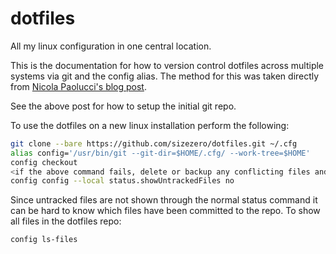 
# dotfiles

All my linux configuration in one central location.

This is the documentation for how to version control dotfiles across multiple systems via git and the config alias. The method for this was taken directly from [Nicola Paolucci's blog post](https://developer.atlassian.com/blog/2016/02/best-way-to-store-dotfiles-git-bare-repo/).

See the above post for how to setup the initial git repo.

To use the dotfiles on a new linux installation perform the following:

```bash
git clone --bare https://github.com/sizezero/dotfiles.git ~/.cfg
alias config='/usr/bin/git --git-dir=$HOME/.cfg/ --work-tree=$HOME'
config checkout
<if the above command fails, delete or backup any conflicting files and retry>
config config --local status.showUntrackedFiles no
```

Since untracked files are not shown through the normal status command it can be hard to know which files have been committed to the repo. To show all files in the dotfiles repo:

```bash
config ls-files
```
